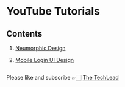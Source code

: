 # YouTube Tutorials
##
## Contents

1.  [Neumorphic Design](https://github.com/mirreyaz1111/techlead.youtube/tree/main/Neumorphic%20UI)

1.  [Mobile Login UI Design](https://github.com/mirreyaz1111/techlead.youtube/tree/main/Mobile%20Login)



##

Please like and subscribe 👉🏻 [The TechLead](https://www.youtube.com/@TheTechLead?sub_confirmation=1)